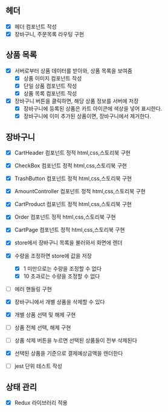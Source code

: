 ## 헤더

- [x] 헤더 컴포넌트 작성
- [x] 장바구니, 주문목록 라우팅 구현

## 상품 목록

- [x] 서버로부터 상품 데이터를 받아와, 상품 목록을 보여줌
  - [x] 상품 이미지 컴포넌트 작성
  - [x] 단일 상품 컴포넌트 작성
  - [x] 상품 목록 컴포넌트 작성
- [x] 장바구니 버튼을 클릭하면, 해당 상품 정보를 서버에 저장
  - [x] 장바구니에 등록된 상품은 카트 아이콘에 색상을 넣어 표시한다.
  - [x] 장바구니에 이미 추가된 상품이면, 장바구니에서 제거한다.

## 장바구니

- [x] CartHeader 컴포넌트 정적 html,css,스토리북 구현
- [x] CheckBox 컴포넌트 정적 html,css,스토리북 구현
- [x] TrashButton 컴포넌트 정적 html,css,스토리북 구현
- [x] AmountController 컴포넌트 정적 html,css,스토리북 구현
- [x] CartProduct 컴포넌트 정적 html,css,스토리북 구현
- [x] Order 컴포넌트 정적 html,css,스토리북 구현
- [x] CartPage 컴포넌트 정적 html,css,스토리북 구현

- [x] store에서 장바구니 목록을 불러와서 화면에 렌더
- [x] 수량을 조정하면 store에 값을 저장
  - [x] 1 미만으로는 수량을 조정할 수 없다
  - [x] 10 초과로는 수량을 조정할 수 없다
- [ ] 에러 핸들링 구현
- [x] 장바구니에서 개별 상품을 삭제할 수 있다
- [x] 개별 상품 선택 및 해제 구현
- [ ] 상품 전체 선택, 해제 구현
- [ ] 상품 삭제 버튼을 누르면 선택된 상품들이 전부 삭제된다
- [x] 선택된 상품을 기준으로 결제예상금액을 렌더한다

- [ ] jest 단위 테스트 작성

## 상태 관리

- [x] Redux 라이브러리 적용
